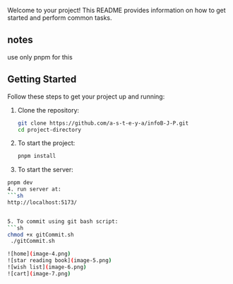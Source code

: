 
Welcome to your project! This README provides information on how to get started and perform common tasks.
## notes 

use only pnpm for this
## Getting Started

Follow these steps to get your project up and running:

1. Clone the repository:
   ```sh
   git clone https://github.com/a-s-t-e-y-a/infoB-J-P.git
   cd project-directory

2. To start the project:
   ```sh
   pnpm install 

3.  To start the server:
   ```sh
   pnpm dev
4. run server at:
   ```sh
   http://localhost:5173/


5. To commit using git bash script:
   ```sh
   chmod +x gitCommit.sh
    ./gitCommit.sh

![home](image-4.png)
![star reading book](image-5.png)
![wish list](image-6.png)
![cart](image-7.png)
